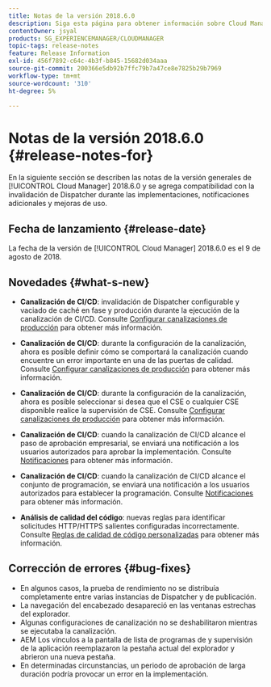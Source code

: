 ```yaml
---
title: Notas de la versión 2018.6.0
description: Siga esta página para obtener información sobre Cloud Manager 2018.6.0.
contentOwner: jsyal
products: SG_EXPERIENCEMANAGER/CLOUDMANAGER
topic-tags: release-notes
feature: Release Information
exl-id: 456f7892-c64c-4b3f-b845-15682d034aaa
source-git-commit: 200366e5db92b7ffc79b7a47ce8e7825b29b7969
workflow-type: tm+mt
source-wordcount: '310'
ht-degree: 5%

---
```


# Notas de la versión 2018.6.0 {#release-notes-for}

En la siguiente sección se describen las notas de la versión generales de [!UICONTROL Cloud Manager] 2018.6.0 y se agrega compatibilidad con la invalidación de Dispatcher durante las implementaciones, notificaciones adicionales y mejoras de uso.

## Fecha de lanzamiento {#release-date}

La fecha de la versión de [!UICONTROL Cloud Manager] 2018.6.0 es el 9 de agosto de 2018.

## Novedades {#what-s-new}

* **Canalización de CI/CD**: invalidación de Dispatcher configurable y vaciado de caché en fase y producción durante la ejecución de la canalización de CI/CD. Consulte [Configurar canalizaciones de producción](/help/using/production-pipelines.md) para obtener más información.

* **Canalización de CI/CD**: durante la configuración de la canalización, ahora es posible definir cómo se comportará la canalización cuando encuentre un error importante en una de las puertas de calidad. Consulte [Configurar canalizaciones de producción](/help/using/production-pipelines.md) para obtener más información.

* **Canalización de CI/CD**: durante la configuración de la canalización, ahora es posible seleccionar si desea que el CSE o cualquier CSE disponible realice la supervisión de CSE. Consulte [Configurar canalizaciones de producción](/help/using/production-pipelines.md) para obtener más información.

* **Canalización de CI/CD**: cuando la canalización de CI/CD alcance el paso de aprobación empresarial, se enviará una notificación a los usuarios autorizados para aprobar la implementación. Consulte [Notificaciones](/help/using/notifications.md) para obtener más información.

* **Canalización de CI/CD**: cuando la canalización de CI/CD alcance el conjunto de programación, se enviará una notificación a los usuarios autorizados para establecer la programación. Consulte [Notificaciones](/help/using/notifications.md) para obtener más información.

* **Análisis de calidad del código**: nuevas reglas para identificar solicitudes HTTP/HTTPS salientes configuradas incorrectamente. Consulte [Reglas de calidad de código personalizadas](/help/using/custom-code-quality-rules.md) para obtener más información.

## Corrección de errores {#bug-fixes}

* En algunos casos, la prueba de rendimiento no se distribuía completamente entre varias instancias de Dispatcher y de publicación.
* La navegación del encabezado desapareció en las ventanas estrechas del explorador.
* Algunas configuraciones de canalización no se deshabilitaron mientras se ejecutaba la canalización.
* AEM Los vínculos a la pantalla de lista de programas de y supervisión de la aplicación reemplazaron la pestaña actual del explorador y abrieron una nueva pestaña.
* En determinadas circunstancias, un periodo de aprobación de larga duración podría provocar un error en la implementación.
